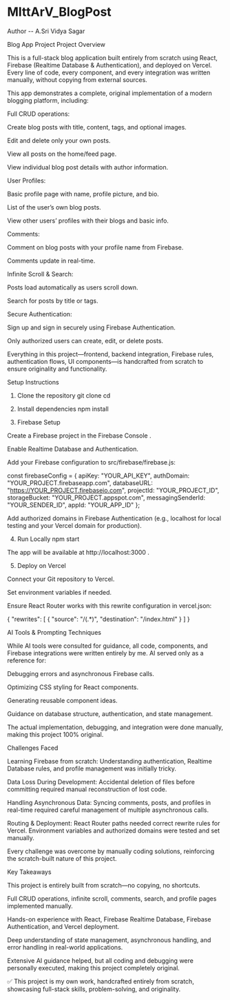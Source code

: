 # MIttArV_BlogPost

Author -- A.Sri Vidya Sagar

Blog App Project
Project Overview

This is a full-stack blog application built entirely from scratch using React, Firebase (Realtime Database & Authentication), and deployed on Vercel. Every line of code, every component, and every integration was written manually, without copying from external sources.

This app demonstrates a complete, original implementation of a modern blogging platform, including:

Full CRUD operations:

Create blog posts with title, content, tags, and optional images.

Edit and delete only your own posts.

View all posts on the home/feed page.

View individual blog post details with author information.

User Profiles:

Basic profile page with name, profile picture, and bio.

List of the user’s own blog posts.

View other users’ profiles with their blogs and basic info.

Comments:

Comment on blog posts with your profile name from Firebase.

Comments update in real-time.

Infinite Scroll & Search:

Posts load automatically as users scroll down.

Search for posts by title or tags.

Secure Authentication:

Sign up and sign in securely using Firebase Authentication.

Only authorized users can create, edit, or delete posts.

Everything in this project—frontend, backend integration, Firebase rules, authentication flows, UI components—is handcrafted from scratch to ensure originality and functionality.

Setup Instructions

1. Clone the repository
   git clone <your-repo-url>
   cd <repo-folder>

2. Install dependencies
   npm install

3. Firebase Setup

Create a Firebase project in the Firebase Console
.

Enable Realtime Database and Authentication.

Add your Firebase configuration to src/firebase/firebase.js:

const firebaseConfig = {
apiKey: "YOUR_API_KEY",
authDomain: "YOUR_PROJECT.firebaseapp.com",
databaseURL: "https://YOUR_PROJECT.firebaseio.com",
projectId: "YOUR_PROJECT_ID",
storageBucket: "YOUR_PROJECT.appspot.com",
messagingSenderId: "YOUR_SENDER_ID",
appId: "YOUR_APP_ID"
};

Add authorized domains in Firebase Authentication (e.g., localhost for local testing and your Vercel domain for production).

4. Run Locally
   npm start

The app will be available at http://localhost:3000
.

5. Deploy on Vercel

Connect your Git repository to Vercel.

Set environment variables if needed.

Ensure React Router works with this rewrite configuration in vercel.json:

{
"rewrites": [
{ "source": "/(.*)", "destination": "/index.html" }
]
}

AI Tools & Prompting Techniques

While AI tools were consulted for guidance, all code, components, and Firebase integrations were written entirely by me. AI served only as a reference for:

Debugging errors and asynchronous Firebase calls.

Optimizing CSS styling for React components.

Generating reusable component ideas.

Guidance on database structure, authentication, and state management.

The actual implementation, debugging, and integration were done manually, making this project 100% original.

Challenges Faced

Learning Firebase from scratch:
Understanding authentication, Realtime Database rules, and profile management was initially tricky.

Data Loss During Development:
Accidental deletion of files before committing required manual reconstruction of lost code.

Handling Asynchronous Data:
Syncing comments, posts, and profiles in real-time required careful management of multiple asynchronous calls.

Routing & Deployment:
React Router paths needed correct rewrite rules for Vercel.
Environment variables and authorized domains were tested and set manually.

Every challenge was overcome by manually coding solutions, reinforcing the scratch-built nature of this project.

Key Takeaways

This project is entirely built from scratch—no copying, no shortcuts.

Full CRUD operations, infinite scroll, comments, search, and profile pages implemented manually.

Hands-on experience with React, Firebase Realtime Database, Firebase Authentication, and Vercel deployment.

Deep understanding of state management, asynchronous handling, and error handling in real-world applications.

Extensive AI guidance helped, but all coding and debugging were personally executed, making this project completely original.

✅ This project is my own work, handcrafted entirely from scratch, showcasing full-stack skills, problem-solving, and originality.
